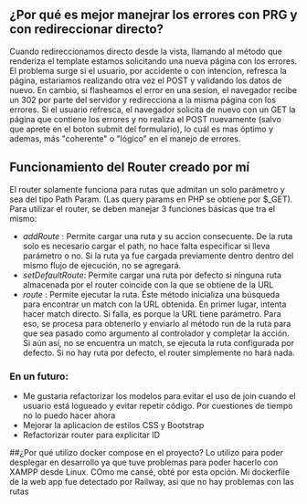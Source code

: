 ## ¿Por qué es mejor manejrar los errores con PRG y con redireccionar directo?
Cuando redireccionamos directo desde la vista, llamando al método que renderiza el template
estamos solicitando una nueva página con los errores. El problema surge si el usuario, por accidente o con intencion, refresca la página, estariamos realizando otra vez el POST y validando los datos de nuevo. En cambio, si flasheamos el error en una sesion, el navegador recibe un 302 por parte del servidor y redirecciona a la misma página con los errores. Si el usuario refresca, el navegador solicita de nuevo con un GET la página que contiene los errores y no realiza el POST nuevamente (salvo que aprete en el boton submit del formulario), lo cuál es mas óptimo y ademas, más "coherente" o "lógico" en el manejo de errores.

## Funcionamiento del Router creado por mí
El router solamente funciona para rutas que admitan un solo parámetro y sea del tipo Path Param. (Las query params en PHP se obtiene por $_GET). Para utilizar el router, se deben manejar 3 funciones básicas que tra el mismo:

- *addRoute* : Permite cargar una ruta y su accion consecuente. De la ruta solo es necesario cargar el path, no hace falta especificar si lleva parámetro o no. Si la ruta ya fue cargada previamente dentro dentro del mismo flujo de ejecución, no se agregará.
- *setDefaultRoute*: Permite cargar una ruta por defecto si ninguna ruta almacenada por el router coincide con la que se obtiene de la URL
- *route* : Permite ejecutar la ruta. Éste método inicializa una búsqueda para encontrar un match con la URL obtenida. En primer lugar, intenta hacer match directo. Si falla, es porque la URL tiene parámetro. Para eso, se procesa para obtenerlo y enviarlo al método run de la ruta para que sea pasado como argumento al controlador y completar la acción. Si aún así, no se encuentra un match, se ejecuta la ruta configurada por defecto. Si no hay ruta por defecto, el router simplemente no hará nada.

### En un futuro:
- Me gustaria refactorizar los modelos para evitar el uso de join cuando el usuario está logueado
y evitar repetir código. Por cuestiones de tiempo no lo puedo hacer ahora
- Mejorar la aplicacion de estilos CSS y Bootstrap
- Refactorizar router para explicitar ID

##¿Por qué utilizo docker compose en el proyecto?
Lo utilizo para poder desplegar en desarrollo ya que tuve problemas para poder hacerlo con XAMPP desde Linux. COmo me cansé, obté por esta opción. Mi dockerfile de la web app fue detectado por Railway, asi que no hay problemas con las rutas
